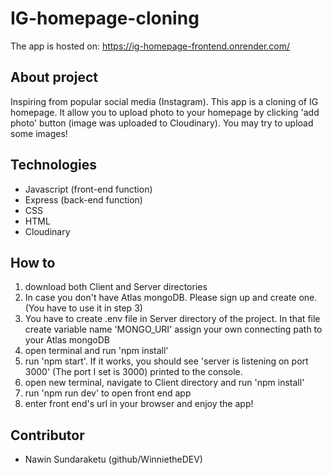 # IG-homepage-cloning

The app is hosted on: https://ig-homepage-frontend.onrender.com/

## About project

Inspiring from popular social media (Instagram). This app is a cloning of IG homepage. 
It allow you to upload photo to your homepage by clicking 'add photo' button (image was uploaded to Cloudinary). 
You may try to upload some images!


## Technologies

- Javascript (front-end function)
- Express (back-end function)
- CSS
- HTML
- Cloudinary

## How to 

1. download both Client and Server directories
2. In case you don't have Atlas mongoDB. Please sign up and create one. (You have to use it in step 3)
3. You have to create .env file in Server directory of the project. In that file create variable name 'MONGO_URI' assign your own connecting path to your Atlas mongoDB
4. open terminal and run 'npm install'
5. run 'npm start'. If it works, you should see 'server is listening on port 3000' (The port I set is 3000) printed to the console.
6. open new terminal, navigate to Client directory and run 'npm install'
7. run 'npm run dev' to open front end app
9. enter front end's url in your browser and enjoy the app!

## Contributor

- Nawin Sundaraketu (github/WinnietheDEV)

